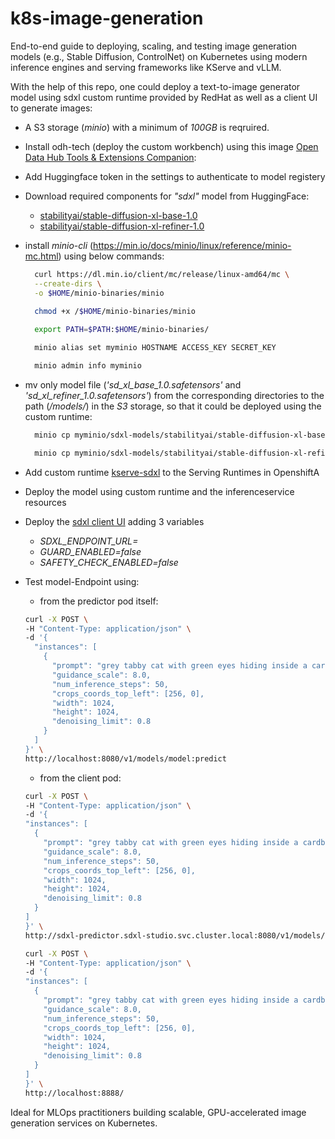 # k8s-image-generation
End-to-end guide to deploying, scaling, and testing image generation models (e.g., Stable Diffusion, ControlNet) on Kubernetes using modern inference engines and serving frameworks like KServe and vLLM.

With the help of this repo, one could deploy a text-to-image generator model using sdxl custom runtime provided by RedHat as well as a client UI to generate images:

- A S3 storage (*minio*) with a minimum of *100GB* is reqruired.
- Install odh-tech (deploy the custom workbench) using this image [Open Data Hub Tools & Extensions Companion](quay.io/rh-aiservices-bu/odh-tec:latest):  
- Add Huggingface token in the settings to authenticate to model registery
- Download required components for *"sdxl"* model from HuggingFace:
    - [stabilityai/stable-diffusion-xl-base-1.0](https://huggingface.co/stabilityai/stable-diffusion-xl-base-1.0)
    - [stabilityai/stable-diffusion-xl-refiner-1.0](https://huggingface.co/stabilityai/stable-diffusion-xl-refiner-1.0)
- install *minio-cli*  (https://min.io/docs/minio/linux/reference/minio-mc.html) using below commands: 
  
  ````sh
    curl https://dl.min.io/client/mc/release/linux-amd64/mc \
    --create-dirs \
    -o $HOME/minio-binaries/minio

    chmod +x /$HOME/minio-binaries/minio
    
    export PATH=$PATH:$HOME/minio-binaries/

    minio alias set myminio HOSTNAME ACCESS_KEY SECRET_KEY

    minio admin info myminio
  ````

- mv only model file (*'sd_xl_base_1.0.safetensors'* and *'sd_xl_refiner_1.0.safetensors'*) from the corresponding directories to the path (*/models/*) in the *S3* storage, so that it could be deployed using the custom runtime:
  
  ````sh
    minio cp myminio/sdxl-models/stabilityai/stable-diffusion-xl-base-1.0/sd_xl_base_1.0.safetensors myminio/sdxl-models/models/sd_xl_base_1.0.safetensors

    minio cp myminio/sdxl-models/stabilityai/stable-diffusion-xl-refiner-1.0/sd_xl_refiner_1.0.safetensors myminio/sdxl-models/models/sd_xl_refiner_1.0.safetensors
  ````

- Add custom runtime [kserve-sdxl](quay.io/rh-aiservices-bu/kserve-sdxl:0.0.1) to the Serving Runtimes in OpenshiftA
- Deploy the model using custom runtime and the inferenceservice resources
- Deploy the [sdxl client UI]() adding 3 variables
  - *SDXL_ENDPOINT_URL=*
  - *GUARD_ENABLED=false*
  - *SAFETY_CHECK_ENABLED=false*

- Test model-Endpoint using:

    - from the predictor pod itself:
  ````sh
  curl -X POST \
  -H "Content-Type: application/json" \
  -d '{
    "instances": [
      {
        "prompt": "grey tabby cat with green eyes hiding inside a cardboard box, photograph, nikon, detailed, 8k",
        "guidance_scale": 8.0,
        "num_inference_steps": 50,
        "crops_coords_top_left": [256, 0],
        "width": 1024,
        "height": 1024,
        "denoising_limit": 0.8
      }
    ]
  }' \
  http://localhost:8080/v1/models/model:predict

    ````

    - from the client pod:    
    ````sh
  curl -X POST \
  -H "Content-Type: application/json" \
  -d '{
    "instances": [
      {
        "prompt": "grey tabby cat with green eyes hiding inside a cardboard box, photograph, nikon, detailed, 8k",
        "guidance_scale": 8.0,
        "num_inference_steps": 50,
        "crops_coords_top_left": [256, 0],
        "width": 1024,
        "height": 1024,
        "denoising_limit": 0.8
      }
    ]
  }' \
  http://sdxl-predictor.sdxl-studio.svc.cluster.local:8080/v1/models/model:predict
  ````

    ````sh
  curl -X POST \
  -H "Content-Type: application/json" \
  -d '{
    "instances": [
      {
        "prompt": "grey tabby cat with green eyes hiding inside a cardboard box, photograph, nikon, detailed, 8k",
        "guidance_scale": 8.0,
        "num_inference_steps": 50,
        "crops_coords_top_left": [256, 0],
        "width": 1024,
        "height": 1024,
        "denoising_limit": 0.8
      }
    ]
  }' \
  http://localhost:8888/
    ````


Ideal for MLOps practitioners building scalable, GPU-accelerated image generation services on Kubernetes.